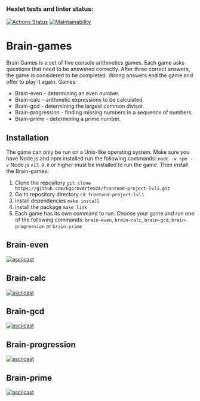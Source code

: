 ### Hexlet tests and linter status:
[![Actions Status](https://github.com/EgorovArtem34/frontend-project-lvl1/workflows/hexlet-check/badge.svg)](https://github.com/EgorovArtem34/frontend-project-lvl1/actions)
[![Maintainability](https://api.codeclimate.com/v1/badges/0d40d73e532b192a3a7a/maintainability)](https://codeclimate.com/github/EgorovArtem34/frontend-project-lvl1/maintainability)
# Brain-games
Brain Games is a set of five console arithmetics games.
Each game asks questions that need to be answered correctly. After three correct answers, the game is considered to be completed. Wrong answers end the game and offer to play it again.
Games:
+ Brain-even - determining an even number.
+ Brain-calc - arithmetic expressions to be calculated.
+ Brain-gcd - determining the largest common divisor.
+ Brain-progression - finding missing numbers in a sequence of numbers.
+ Brain-prime - determining a prime number.
## Installation
The game can only be run on a Unix-like operating system.
Make sure you have Node.js and npm installed run the following commands:
`node -v
npm -v`
Node.js `v13.0.0` or higher must be installed to run the game.
Then install the Brain-games:
1. Clone the repository `git clone https://github.com/EgorovArtem34/frontend-project-lvl1.git`
2. Go to repository directory `cd frontend-project-lvl1`
3. install dependencies `make install`
4. install the package `make link`
5. Each game has its own command to run. Choose your game and run one of the following commands: `brain-even`, `brain-calc`, `brain-gcd`, `brain-progression` or `brain-prime`
## Brain-even
[![asciicast](https://asciinema.org/a/BueIcfN7MGh4wLtuJpIpba1Sb.svg)](https://asciinema.org/a/BueIcfN7MGh4wLtuJpIpba1Sb)
## Brain-calc
[![asciicast](https://asciinema.org/a/BhAl2Eu6Tgon1Ez2u4xtsy4c0.svg)](https://asciinema.org/a/BhAl2Eu6Tgon1Ez2u4xtsy4c0)
## Brain-gcd
[![asciicast](https://asciinema.org/a/QBaEJx9yjyDNkNFWB3CbBTFNA.svg)](https://asciinema.org/a/QBaEJx9yjyDNkNFWB3CbBTFNA)
## Brain-progression
[![asciicast](https://asciinema.org/a/dbFNVyYvHNDwewxdGs4RSBKZV.svg)](https://asciinema.org/a/dbFNVyYvHNDwewxdGs4RSBKZV)
## Brain-prime
[![asciicast](https://asciinema.org/a/3GMABrMtqaHWwrQmqaZ3yGWoa.svg)](https://asciinema.org/a/3GMABrMtqaHWwrQmqaZ3yGWoa)
